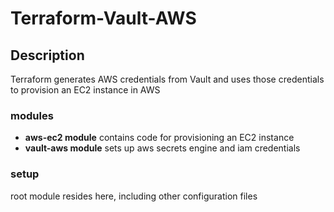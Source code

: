 # Terraform-Vault-AWS
## Description
Terraform generates AWS credentials from Vault and uses those credentials to provision an EC2 instance in AWS

### modules
- **aws-ec2 module** contains code for provisioning an EC2 instance
- **vault-aws module** sets up aws secrets engine and iam credentials

### setup
root module resides here, including other configuration files

 